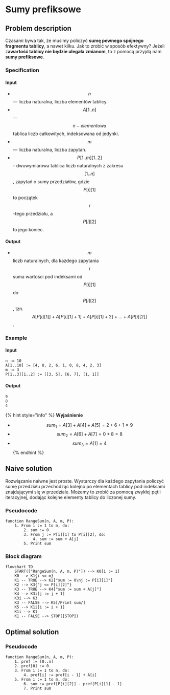# Sumy prefiksowe

## Problem description

Czasami bywa tak, że musimy policzyć **sumę pewnego spójnego fragmentu tablicy**, a nawet kilku. Jak to zrobić w sposób efektywny? Jeżeli z**awartość tablicy nie będzie ulegała zmianom**, to z pomocą przyjdą nam **sumy prefiksowe**.

### Specification

#### Input

* $$n$$ — liczba naturalna, liczba elementów tablicy.
* $$A[1..n]$$ — $$n-elementowa$$ tablica liczb całkowitych, indeksowana od jedynki.
* $$m$$ — liczba naturalna, liczba zapytań.
* $$P[1..m][1..2]$$ - dwuwymiarowa tablica liczb naturalnych z zakresu $$[1..n]$$, zapytań o sumy przedziałów, gdzie $$P[i][1]$$ to początek $$i$$-tego przedziału, a $$P[i][2]$$ to jego koniec.

#### Output

* $$m$$ liczb naturalnych, dla każdego zapytania $$i$$ suma wartości pod indeksami od $$P[i][1]$$ do $$P[i][2]$$, tzn. $$A[P[i][1]] + A[P[i][1] + 1] + A[P[i][1] + 2] + ... + A[P[i][2]]$$.

### Example

#### Input

```
n := 10
A[1..10] := [4, 8, 2, 6, 1, 0, 8, 4, 2, 3]
m := 3
P[1..3][1..2] := [[3, 5], [6, 7], [1, 1]]
```

#### Output

```
9
8
4
```

{% hint style="info" %}
**Wyjaśnienie**

* $$sum_1 = A[3] + A[4] + A[5] = 2 + 6 + 1 = 9$$
* $$sum_2 = A[6] + A[7] = 0 + 8 = 8$$
* $$sum_3 = A[1] = 4$$
{% endhint %}

## Naive solution

Rozwiązanie naiwne jest proste. Wystarczy dla każdego zapytania policzyć sumę przedziału przechodząc kolejno po elementach tablicy pod indeksami znajdującymi się w przedziale. Możemy to zrobić za pomocą zwykłej pętli iteracyjnej, dodając kolejne elementy tablicy do liczonej sumy.

### Pseudocode

```
function RangeSum(n, A, m, P):
    1. From i := 1 to m, do:
        2. sum := 0
        3. From j := P[i][1] to P[i][2], do:
            4. sum := sum + A[j]
        5. Print sum
```

### Block diagram

```mermaid
flowchart TD
	START(["RangeSum(n, A, m, P)"]) --> K0[i := 1]
	K0 --> K1{i <= m}
	K1 -- TRUE --> K2["sum := 0\nj := P[i][1]"]
	K2 --> K3{"j <= P[i][2]"}
	K3 -- TRUE --> K4["sum := sum + A[j]"]
	K4 --> K3i[j := j + 1]
	K3i --> K3
	K3 -- FALSE --> K5[/Print sum/]
	K5 --> K1i[i := i + 1]
	K1i --> K1
	K1 -- FALSE --> STOP([STOP])
```

## Optimal solution

### Pseudocode

```
function RangeSum(n, A, m, P):
    1. pref := [0..n]
    2. pref[0] := 0
    3. From i := 1 to n, do:
        4. pref[i] := pref[i - 1] + A[i]
    5. From i := 1 to m, do:
        6. sum := pref[P[i][2]] - pref[P[i][1] - 1]
        7. Print sum
```